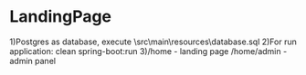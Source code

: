# LandingPage
1)Postgres as database, execute \src\main\resources\database.sql
2)For run application:
clean spring-boot:run
3)/home - landing page
  /home/admin - admin panel
